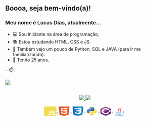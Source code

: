 ## Boooa, seja bem-vindo(a)!

### Meu nome é Lucas Dias, atualmente...

- 💻 Sou iniciante na área de programação,
- 📚 Estou estudando HTML, CSS e JS.
- 🔭 Também vejo um pouco de Python, SQL e JAVA (para ir me familiarizando).
- 💬 Tenho 25 anos.
 <div>
 - 📫: </br></br> 
   <a href="https://www.linkedin.com/in/lucas-dias-aragão-2b619623a" target="_blank"><img src="https://img.shields.io/badge/-LinkedIn-%230077B5?style=for-the-badge&logo=linkedin&logoColor=white" target="_blank"></a> 
 </div>

##

<div align="center">
  <a href="https://github.com/Lucas-Dias-Aragao">
  <img height="180em" src="https://github-readme-stats.vercel.app/api?username=Lucas-Dias-Aragao&show_icons=true&theme=dark&include_all_commits=true&count_private=true"/>
  <img height="180em" src="https://github-readme-stats.vercel.app/api/top-langs/?username=Lucas-Dias-Aragao&layout=compact&langs_count=7&theme=dark"/>
</div>
<div div align="center"><br>
  <img align="center" alt="Rafa-Js" height="30" width="40" src="https://raw.githubusercontent.com/devicons/devicon/master/icons/javascript/javascript-plain.svg">
  <img align="center" alt="Rafa-HTML" height="30" width="40" src="https://raw.githubusercontent.com/devicons/devicon/master/icons/html5/html5-original.svg">
  <img align="center" alt="Rafa-CSS" height="30" width="40" src="https://raw.githubusercontent.com/devicons/devicon/master/icons/css3/css3-original.svg">
  <img align="center" alt="Rafa-Python" height="30" width="40" src="https://raw.githubusercontent.com/devicons/devicon/master/icons/python/python-original.svg">
  <img align="center" alt="Rafa-Csharp" height="30" width="40" src="https://raw.githubusercontent.com/devicons/devicon/master/icons/csharp/csharp-original.svg">
  <img align="center" alt="imagem-java" height="30" width="40" src="https://github.com/devicons/devicon/blob/master/icons/java/java-original.svg">
</div>

 ##

